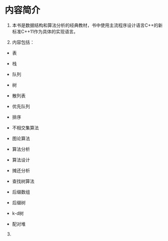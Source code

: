 # 内容简介

1. 本书是数据结构和算法分析的经典教材，书中使用主流程序设计语言C++的新标准C++11作为具体的实现语言。

2. 内容包括：
+ 表

+ 栈

+ 队列

+ 树

+ 散列表

+ 优先队列

+ 排序

+ 不相交集算法

+ 图论算法

+ 算法分析

+ 算法设计

+ 摊还分析

+ 查找树算法

+ 后缀数组

+ 后缀树

+ k-d树

+ 配对堆
3. 




